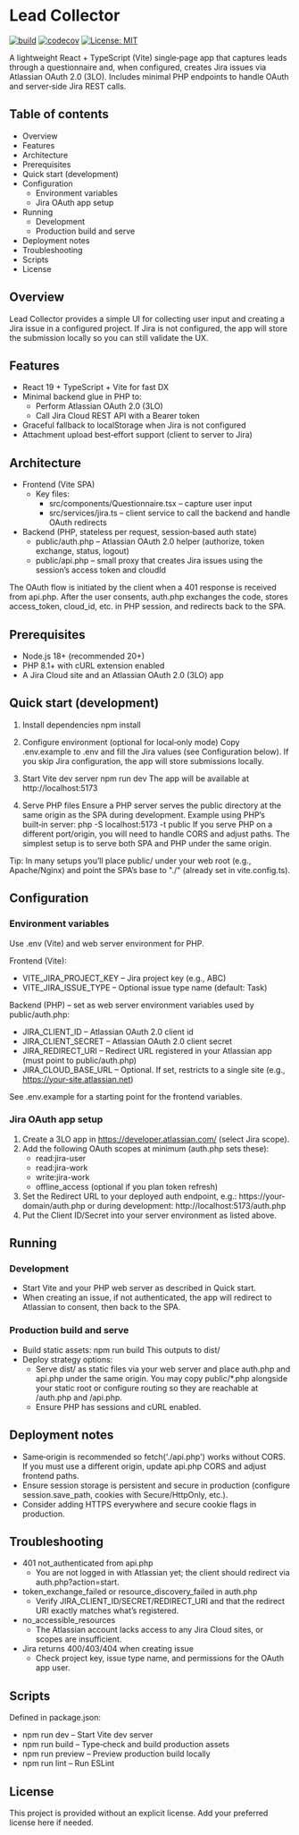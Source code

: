 # Lead Collector

[![build](https://github.com/Reterics/lead_collector/actions/workflows/npm-build-test.yml/badge.svg)](https://github.com/Reterics/lead_collector/actions/workflows/npm-build-test.yml) [![codecov](https://codecov.io/github/Reterics/lead_collector/graph/badge.svg?token=VA00FOSC8W)](https://codecov.io/github/Reterics/lead_collector) [![License: MIT](https://img.shields.io/badge/License-MIT-yellow.svg)](https://opensource.org/licenses/MIT)

A lightweight React + TypeScript (Vite) single‑page app that captures leads through a questionnaire and, when configured, creates Jira issues via Atlassian OAuth 2.0 (3LO). Includes minimal PHP endpoints to handle OAuth and server‑side Jira REST calls.

## Table of contents
- Overview
- Features
- Architecture
- Prerequisites
- Quick start (development)
- Configuration
  - Environment variables
  - Jira OAuth app setup
- Running
  - Development
  - Production build and serve
- Deployment notes
- Troubleshooting
- Scripts
- License

## Overview
Lead Collector provides a simple UI for collecting user input and creating a Jira issue in a configured project. If Jira is not configured, the app will store the submission locally so you can still validate the UX.

## Features
- React 19 + TypeScript + Vite for fast DX
- Minimal backend glue in PHP to:
  - Perform Atlassian OAuth 2.0 (3LO)
  - Call Jira Cloud REST API with a Bearer token
- Graceful fallback to localStorage when Jira is not configured
- Attachment upload best‑effort support (client to server to Jira)

## Architecture
- Frontend (Vite SPA)
  - Key files:
    - src/components/Questionnaire.tsx – capture user input
    - src/services/jira.ts – client service to call the backend and handle OAuth redirects
- Backend (PHP, stateless per request, session‑based auth state)
  - public/auth.php – Atlassian OAuth 2.0 helper (authorize, token exchange, status, logout)
  - public/api.php – small proxy that creates Jira issues using the session’s access token and cloudId

The OAuth flow is initiated by the client when a 401 response is received from api.php. After the user consents, auth.php exchanges the code, stores access_token, cloud_id, etc. in PHP session, and redirects back to the SPA.

## Prerequisites
- Node.js 18+ (recommended 20+)
- PHP 8.1+ with cURL extension enabled
- A Jira Cloud site and an Atlassian OAuth 2.0 (3LO) app

## Quick start (development)
1) Install dependencies
   npm install

2) Configure environment (optional for local‑only mode)
   Copy .env.example to .env and fill the Jira values (see Configuration below). If you skip Jira configuration, the app will store submissions locally.

3) Start Vite dev server
   npm run dev
   The app will be available at http://localhost:5173

4) Serve PHP files
   Ensure a PHP server serves the public directory at the same origin as the SPA during development. Example using PHP’s built‑in server:
   php -S localhost:5173 -t public
   If you serve PHP on a different port/origin, you will need to handle CORS and adjust paths. The simplest setup is to serve both SPA and PHP under the same origin.

Tip: In many setups you’ll place public/ under your web root (e.g., Apache/Nginx) and point the SPA’s base to "./" (already set in vite.config.ts).

## Configuration
### Environment variables
Use .env (Vite) and web server environment for PHP.

Frontend (Vite):
- VITE_JIRA_PROJECT_KEY – Jira project key (e.g., ABC)
- VITE_JIRA_ISSUE_TYPE – Optional issue type name (default: Task)

Backend (PHP) – set as web server environment variables used by public/auth.php:
- JIRA_CLIENT_ID – Atlassian OAuth 2.0 client id
- JIRA_CLIENT_SECRET – Atlassian OAuth 2.0 client secret
- JIRA_REDIRECT_URI – Redirect URL registered in your Atlassian app (must point to public/auth.php)
- JIRA_CLOUD_BASE_URL – Optional. If set, restricts to a single site (e.g., https://your-site.atlassian.net)

See .env.example for a starting point for the frontend variables.

### Jira OAuth app setup
1) Create a 3LO app in https://developer.atlassian.com/ (select Jira scope).
2) Add the following OAuth scopes at minimum (auth.php sets these):
   - read:jira-user
   - read:jira-work
   - write:jira-work
   - offline_access (optional if you plan token refresh)
3) Set the Redirect URL to your deployed auth endpoint, e.g.:
   https://your-domain/auth.php
   or during development:
   http://localhost:5173/auth.php
4) Put the Client ID/Secret into your server environment as listed above.

## Running
### Development
- Start Vite and your PHP web server as described in Quick start.
- When creating an issue, if not authenticated, the app will redirect to Atlassian to consent, then back to the SPA.

### Production build and serve
- Build static assets:
  npm run build
  This outputs to dist/
- Deploy strategy options:
  - Serve dist/ as static files via your web server and place auth.php and api.php under the same origin. You may copy public/*.php alongside your static root or configure routing so they are reachable at /auth.php and /api.php.
  - Ensure PHP has sessions and cURL enabled.

## Deployment notes
- Same‑origin is recommended so fetch('./api.php') works without CORS. If you must use a different origin, update api.php CORS and adjust frontend paths.
- Ensure session storage is persistent and secure in production (configure session.save_path, cookies with Secure/HttpOnly, etc.).
- Consider adding HTTPS everywhere and secure cookie flags in production.

## Troubleshooting
- 401 not_authenticated from api.php
  - You are not logged in with Atlassian yet; the client should redirect via auth.php?action=start.
- token_exchange_failed or resource_discovery_failed in auth.php
  - Verify JIRA_CLIENT_ID/SECRET/REDIRECT_URI and that the redirect URI exactly matches what’s registered.
- no_accessible_resources
  - The Atlassian account lacks access to any Jira Cloud sites, or scopes are insufficient.
- Jira returns 400/403/404 when creating issue
  - Check project key, issue type name, and permissions for the OAuth app user.

## Scripts
Defined in package.json:
- npm run dev – Start Vite dev server
- npm run build – Type‑check and build production assets
- npm run preview – Preview production build locally
- npm run lint – Run ESLint

## License
This project is provided without an explicit license. Add your preferred license here if needed.
